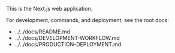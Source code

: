 This is the Next.js web application.

For development, commands, and deployment, see the root docs:
- ../../docs/README.md
- ../../docs/DEVELOPMENT-WORKFLOW.md
- ../../docs/PRODUCTION-DEPLOYMENT.md
